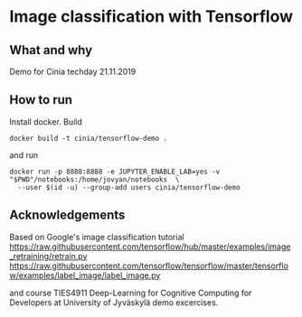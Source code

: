 # Image classification with Tensorflow

## What and why

Demo for Cinia techday 21.11.2019

## How to run

Install docker. Build

```
docker build -t cinia/tensorflow-demo .
```

and run

```
docker run -p 8888:8888 -e JUPYTER_ENABLE_LAB=yes -v "$PWD"/notebooks:/home/jovyan/notebooks  \
  --user $(id -u) --group-add users cinia/tensorflow-demo
```

## Acknowledgements

Based on Google's image classification tutorial
https://raw.githubusercontent.com/tensorflow/hub/master/examples/image_retraining/retrain.py
https://raw.githubusercontent.com/tensorflow/tensorflow/master/tensorflow/examples/label_image/label_image.py

and course TIES4911 Deep-Learning for Cognitive Computing for Developers at University of Jyväskylä demo excercises.

